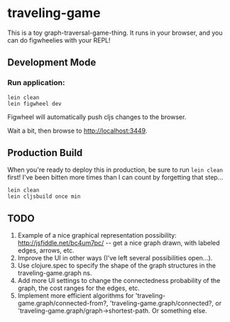 # traveling-game

This is a toy graph-traversal-game-thing. It runs in your browser, and you can do figwheelies with your REPL!

## Development Mode

### Run application:

```
lein clean
lein figwheel dev
```

Figwheel will automatically push cljs changes to the browser.

Wait a bit, then browse to [http://localhost:3449](http://localhost:3449).

## Production Build

When you're ready to deploy this in production, be sure to run `lein clean` first! I've been bitten more times than I can count by forgetting that step...

```
lein clean
lein cljsbuild once min
```

## TODO

1. Example of a nice graphical representation possibility: http://jsfiddle.net/bc4um7pc/ -- get a nice graph drawn, with labeled edges, arrows, etc.
1. Improve the UI in other ways (I've left several possibilities open...).
1. Use clojure.spec to specify the shape of the graph structures in the traveling-game.graph ns.
1. Add more UI settings to change the connectedness probability of the graph, the cost ranges for the edges, etc.
1. Implement more efficient algorithms for 'traveling-game.graph/connected-from?, 'traveling-game.graph/connected?, or 'traveling-game.graph/graph->shortest-path. Or something else.
